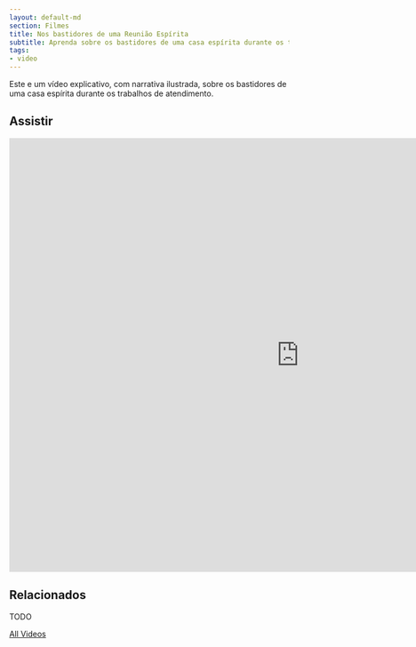 ```yaml
---
layout: default-md
section: Filmes
title: Nos bastidores de uma Reunião Espírita
subtitle: Aprenda sobre os bastidores de uma casa espírita durante os trabalhos de atendimento.
tags: 
- video
---
```


Este e um vídeo explicativo, com narrativa ilustrada, sobre os bastidores de uma casa espírita durante os trabalhos de atendimento.

## Assistir
<iframe width="1041" height="781" src="https://www.youtube.com/embed/NbIKx2Zu9Hc" frameborder="0" allow="accelerometer; autoplay; encrypted-media; gyroscope; picture-in-picture" allowfullscreen></iframe>

## Relacionados
TODO


<a href="/videos" class="button special">All Videos</a>